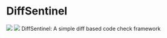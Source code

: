 # DiffSentinel
![](https://github.com/AtsushiSakai/DiffSentinel/workflows/Linux_CI/badge.svg)
![](https://github.com/AtsushiSakai/DiffSentinel/workflows/MacOS_CI/badge.svg)
DiffSentinel: A simple diff based code check framework
